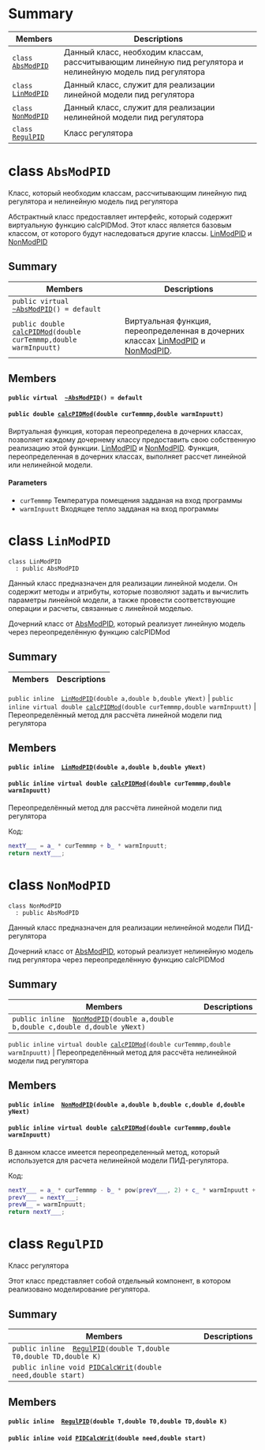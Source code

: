 # Summary

 Members                        | Descriptions                                
--------------------------------|---------------------------------------------
`class `[`AbsModPID`](#class_AbsModPID) | Данный класс, необходим классам, рассчитывающим линейную пид регулятора и нелинейную модель пид регулятора
`class `[`LinModPID`](#class_LinModPID) | Данный класс, служит для реализации линейной модели пид регулятора
`class `[`NonModPID`](#class_NonModPID) | Данный класс, служит для реализации нелинейной модели пид регулятора
`class `[`RegulPID`](#class_RegulPID) | Класс регулятора

# class `AbsModPID` 

Класс, который необходим классам, рассчитывающим линейную пид регулятора и нелинейную модель пид регулятора

Абстрактный класс предоставляет интерфейс, который содержит виртуальную функцию calcPIDMod. Этот класс является базовым классом, от которого будут наследоваться другие классы. [LinModPID](#class_LinModPID) и [NonModPID](#class_NonModPID)

## Summary

 Members                        | Descriptions                                
--------------------------------|---------------------------------------------
`public virtual  `[`~AbsModPID`](#class_AbsModPID_1a70c0c5f53c7edb56bf68838d46de366b)`() = default` | 
`public double `[`calcPIDMod`](#class_AbsModPID_1acfab24a843dd017565c12aa96fd12f64)`(double curTemmmp,double warmInpuutt)` | Виртуальная функция, переопределенная в дочерних классах [LinModPID](#class_LinModPID) и [NonModPID](#class_NonModPID).

## Members
#### `public virtual  `[`~AbsModPID`](#class_AbsModPID_1a70c0c5f53c7edb56bf68838d46de366b)`() = default` 
#### `public double `[`calcPIDMod`](#class_AbsModPID_1acfab24a843dd017565c12aa96fd12f64)`(double curTemmmp,double warmInpuutt)` 

Виртуальная функция, которая переопределена в дочерних классах, позволяет каждому дочернему классу предоставить свою собственную реализацию этой функции.  [LinModPID](#class_LinModPID) и [NonModPID](#class_NonModPID).
Функция, переопределенная в дочерних классах, выполняет рассчет линейной или нелинейной модели.

#### Parameters
* `curTemmmp` Температура помещения задданая на вход программы
* `warmInpuutt` Входящее тепло задданая на вход программы 

# class `LinModPID` 

```
class LinModPID
  : public AbsModPID
```  

Данный класс предназначен для реализации линейной модели. Он содержит методы и атрибуты, которые позволяют задать и вычислить параметры линейной модели, а также провести соответствующие операции и расчеты, связанные с линейной моделью.

Дочерний класс от [AbsModPID](#class_AbsModPID), который реализует линейную модель через переопределённую функцию calcPIDMod

## Summary
 Members                        | Descriptions                                
--------------------------------|---------------------------------------------
`public inline  `[`LinModPID`](#class_LinModPID_1aa21922a3dd7e060f69855043075d1db5)`(double a,double b,double yNext)` 
| 
`public inline virtual double `[`calcPIDMod`](#class_LinModPID_1a12095f9b671e6165eafc72f86bc7b8f5)`(double curTemmmp,double warmInpuutt)` | Переопределённый метод для рассчёта линейной модели пид регулятора

## Members

#### `public inline  `[`LinModPID`](#class_LinModPID_1aa21922a3dd7e060f69855043075d1db5)`(double a,double b,double yNext)` 

#### `public inline virtual double `[`calcPIDMod`](#class_LinModPID_1a12095f9b671e6165eafc72f86bc7b8f5)`(double curTemmmp,double warmInpuutt)` 


Переопределённый  метод для рассчёта линейной модели пид регулятора


Код: 
```cpp
nextY___ = a_ * curTemmmp + b_ * warmInpuutt;
return nextY___;
```


# class `NonModPID` 


```
class NonModPID
  : public AbsModPID
```  

Данный класс предназначен для реализации нелинейной модели ПИД-регулятора

Дочерний  класс  от [AbsModPID](#class_AbsModPID), который  реализует  нелинейную модель  пид регулятора через переопределённую  функцию calcPIDMod

## Summary

 Members                        | Descriptions                                
--------------------------------|---------------------------------------------
`public inline  `[`NonModPID`](#class_NonModPID_1aa33bbbe3024131505d356c0df9dcd518)`(double a,double b,double c,double d,double yNext)` | 

`public inline virtual double `[`calcPIDMod`](#class_NonModPID_1a9bad4ace82cde16f0631b9590e928d14)`(double curTemmmp,double warmInpuutt)` | Переопределённый метод для рассчёта  нелинейной модели пид регулятора

## Members

#### `public inline  `[`NonModPID`](#class_NonModPID_1aa33bbbe3024131505d356c0df9dcd518)`(double a,double b,double c,double d,double yNext)` 

#### `public inline virtual double `[`calcPIDMod`](#class_NonModPID_1a9bad4ace82cde16f0631b9590e928d14)`(double curTemmmp,double warmInpuutt)` 

В данном классе имеется переопределенный метод, который используется для расчета нелинейной модели ПИД-регулятора.

Код: 
```cpp
nextY___ = a_ * curTemmmp - b_ * pow(prevY___, 2) + c_ * warmInpuutt + d * sin(prevW__);
prevY___ = nextY___;
prevW__ = warmInpuutt;
return nextY___;
```

# class `RegulPID` 

Класс регулятора

Этот класс представляет собой отдельный компонент, в котором реализовано моделирование регулятора. 

## Summary

 Members                        | Descriptions                                
--------------------------------|---------------------------------------------
`public inline  `[`RegulPID`](#class_RegulPID_1a2f9dccd70ab29b72793e37803ef0f0f0)`(double T,double T0,double TD,double K)` | 
`public inline void `[`PIDCalcWrit`](#class_RegulPID_1a4b9d368fc11c81701f7ac70d3035227b)`(double need,double start)` | 


## Members

#### `public inline  `[`RegulPID`](#class_RegulPID_1a2f9dccd70ab29b72793e37803ef0f0f0)`(double T,double T0,double TD,double K)` 

#### `public inline void `[`PIDCalcWrit`](#class_RegulPID_1a4b9d368fc11c81701f7ac70d3035227b)`(double need,double start)` 


